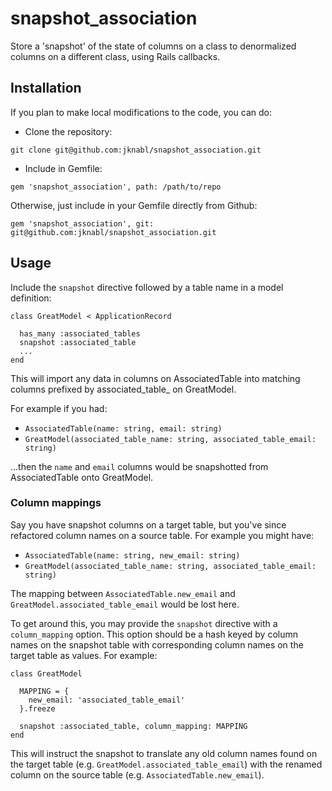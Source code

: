 # snapshot_association

Store a 'snapshot' of the state of columns on a class to denormalized columns on a different class, using Rails callbacks.

## Installation

If you plan to make local modifications to the code, you can do:

* Clone the repository:

`git clone git@github.com:jknabl/snapshot_association.git`

* Include in Gemfile:

`gem 'snapshot_association', path: /path/to/repo`

Otherwise, just include in your Gemfile directly from Github:

`gem 'snapshot_association', git: git@github.com:jknabl/snapshot_association.git`

## Usage

Include the `snapshot` directive followed by a table name in a model definition:

```
class GreatModel < ApplicationRecord

  has_many :associated_tables
  snapshot :associated_table
  ...
end
```

This will import any data in columns on AssociatedTable into matching columns prefixed by associated_table_ on GreatModel.

For example if you had:

* `AssociatedTable(name: string, email: string)`
* `GreatModel(associated_table_name: string, associated_table_email: string)`

...then the `name` and `email` columns would be snapshotted from AssociatedTable onto GreatModel.

### Column mappings

Say you have snapshot columns on a target table, but you've since refactored column names on a source table. For example you might have:

* `AssociatedTable(name: string, new_email: string)`
* `GreatModel(associated_table_name: string, associated_table_email: string)`

The mapping between `AssociatedTable.new_email` and `GreatModel.associated_table_email` would be lost here.

To get around this, you may provide the `snapshot` directive with a `column_mapping` option. This option should be a hash keyed by column names on the snapshot table with corresponding column names on the target table as values. For example:

```
class GreatModel

  MAPPING = {
    new_email: 'associated_table_email'
  }.freeze

  snapshot :associated_table, column_mapping: MAPPING
end
```

This will instruct the snapshot to translate any old column names found on the target table (e.g. `GreatModel.associated_table_email`) with the renamed column on the source table (e.g. `AssociatedTable.new_email`).
